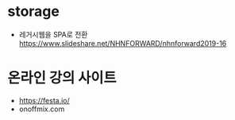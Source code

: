 # storage

- 레거시웹을 SPA로 전환 <br/>
https://www.slideshare.net/NHNFORWARD/nhnforward2019-16



# 온라인 강의 사이트
- https://festa.io/
- onoffmix.com
